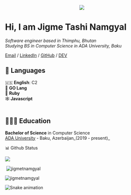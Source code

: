 <div align="center">
  <img src="https://assets.website-files.com/5e51b3b0337309d672efd94c/5e51cc5933d368febc351897_footer-img.svg">
</div>

# Hi, I am Jigme Tashi Namgyal

_Software engineer based in Thimphu, Bhutan_ <br>
_Studying BS in Computer Science in ADA University, Baku_<br>

[Email](mailto:tashinamgyaljigme@gmail.com) / [LinkedIn](https://www.linkedin.com/in/jigme-tashi-namgyal-511a811a3/)
/ [GitHub](https://github.com/jigmetnamgyal) / [DEV](https://dev.to/jigmet123)

## 💬 Languages

🇺🇸 **English**: C2 <br>
🏃 **GO Lang** <br>
💎 **Ruby** <br>
🕸️ **Javascript**
<br><br>

## 👩🏼‍🎓 Education

**Bachelor of Science** in Computer Science<br>
[ADA University](https://www.ada.edu.az/) - Baku, Azerbaijan_(2019 - present)_

📊 Github Status

<p><img src="https://activity-graph.herokuapp.com/graph?username=jigmetnamgyal&theme=dracula&"><p>

<p>&nbsp;<img align="center" src="https://github-readme-stats.vercel.app/api?username=jigmetnamgyal&show_icons=true&theme=dracula&locale=en" alt="jigmetnamgyal" /></p>

<p><img align="center" src="https://github-readme-streak-stats.herokuapp.com/?user=jigmetnamgyal&theme=dracula&" alt="jigmetnamgyal" /></p>


![Snake animation](https://github.com/jigmetnamgyal/jigmetnamgyal/blob/output/github-contribution-grid-snake.svg)


